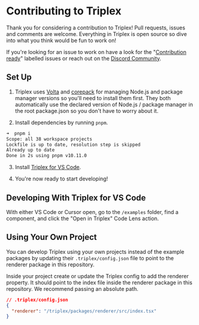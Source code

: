 # Contributing to Triplex

Thank you for considering a contribution to Triplex! Pull requests, issues and comments are welcome. Everything in Triplex is open source so dive into what you think would be fun to work on!

If you're looking for an issue to work on have a look for the "[Contribution ready](https://github.com/trytriplex/triplex/labels/Contribution%20ready)" labelled issues or reach out on the [Discord Community](https://discord.gg/nBzRBUEs4b).

## Set Up

1. Triplex uses [Volta](https://docs.volta.sh/guide/getting-started) and [corepack](https://nodejs.org/api/corepack.html) for managing Node.js and package manager versions so you'll need to install them first. They both automatically use the declared version of Node.js / package manager in the root package.json so you don't have to worry about it.

2. Install dependencies by running `pnpm`.

```bash
➜  pnpm i
Scope: all 38 workspace projects
Lockfile is up to date, resolution step is skipped
Already up to date
Done in 2s using pnpm v10.11.0
```

3. Install [Triplex for VS Code](https://triplex.dev/docs/get-started/vscode).

4. You're now ready to start developing!

## Developing With Triplex for VS Code

With either VS Code or Cursor open, go to the `/examples` folder, find a component, and click the "Open in Triplex" Code Lens action.

## Using Your Own Project

You can develop Triplex using your own projects instead of the example packages by updating their `.triplex/config.json` file to point to the renderer package in this repository.

Inside your project create or update the Triplex config to add the renderer property. It should point to the index file inside the renderer package in this repository. We recommend passing an absolute path.

```json
// .triplex/config.json
{
  "renderer": "/triplex/packages/renderer/src/index.tsx"
}
```
